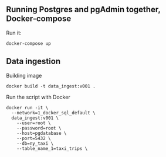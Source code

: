 ## Running Postgres and pgAdmin together, Docker-compose
Run it:
```
docker-compose up
```

## Data ingestion
Building image
```
docker build -t data_ingest:v001 .
```

Run the script with Docker

```
docker run -it \
  --network=1_docker_sql_default \
  data_ingest:v001 \
    --user=root \
    --password=root \
    --host=pgdatabase \
    --port=5432 \
    --db=ny_taxi \
    --table_name_1=taxi_trips \
```

